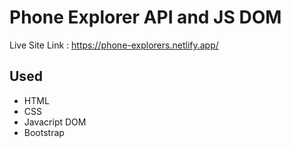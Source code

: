 # Phone Explorer API and JS DOM

Live Site Link : https://phone-explorers.netlify.app/

## Used 
- HTML
- CSS
- Javacript DOM
- Bootstrap
